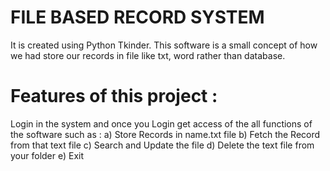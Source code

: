 # FILE BASED RECORD SYSTEM
It is created using Python Tkinder. 
This software is a small concept of how we had store our records in file like txt, word rather than database.

# Features of this project :
Login in the system and once you Login get access of the all functions of the software  such as : 
a) Store Records in name.txt file
b) Fetch the Record from that text file
c) Search and  Update the file
d) Delete the text file from your folder 
e) Exit


